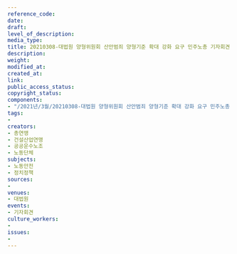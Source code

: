 ```yaml
---
reference_code: 
date: 
draft: 
level_of_description: 
media_type: 
title: 20210308-대법원 양형위원회 산안범죄 양형기준 확대 강화 요구 민주노총 기자회견
description: 
weight: 
modified_at: 
created_at: 
link: 
public_access_status: 
copyright_status: 
components:
- "/2021년/3월/20210308-대법원 양형위원회 산안범죄 양형기준 확대 강화 요구 민주노총 기자회견/_1DX3858.jpg"
tags:
- 
creators:
- 총연맹
- 건설산업연맹
- 공공운수노조
- 노동단체
subjects:
- 노동안전
- 정치정책
sources:
- 
venues:
- 대법원
events:
- 기자회견
culture_workers:
- 
issues:
- 
---
```


